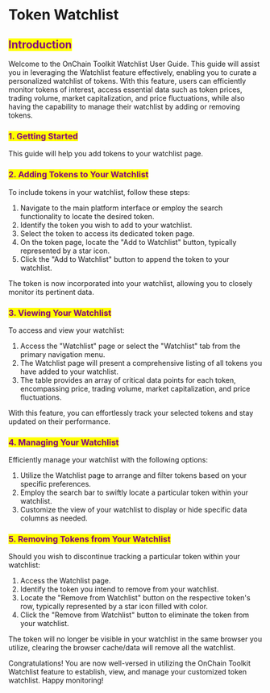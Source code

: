 # Token Watchlist

## <mark style="color:purple;">Introduction</mark>

Welcome to the OnChain Toolkit Watchlist User Guide. This guide will assist you in leveraging the Watchlist feature effectively, enabling you to curate a personalized watchlist of tokens. With this feature, users can efficiently monitor tokens of interest, access essential data such as token prices, trading volume, market capitalization, and price fluctuations, while also having the capability to manage their watchlist by adding or removing tokens.

### <mark style="color:purple;">1. Getting Started</mark>

This guide will help you add tokens to your watchlist page.

### <mark style="color:purple;">2. Adding Tokens to Your Watchlist</mark>

To include tokens in your watchlist, follow these steps:

1. Navigate to the main platform interface or employ the search functionality to locate the desired token.
2. Identify the token you wish to add to your watchlist.
3. Select the token to access its dedicated token page.
4. On the token page, locate the "Add to Watchlist" button, typically represented by a star icon.
5. Click the "Add to Watchlist" button to append the token to your watchlist.

The token is now incorporated into your watchlist, allowing you to closely monitor its pertinent data.

### <mark style="color:purple;">3. Viewing Your Watchlist</mark>

To access and view your watchlist:

1. Access the "Watchlist" page or select the "Watchlist" tab from the primary navigation menu.
2. The Watchlist page will present a comprehensive listing of all tokens you have added to your watchlist.
3. The table provides an array of critical data points for each token, encompassing price, trading volume, market capitalization, and price fluctuations.

With this feature, you can effortlessly track your selected tokens and stay updated on their performance.

### <mark style="color:purple;">4. Managing Your Watchlist</mark>

Efficiently manage your watchlist with the following options:

1. Utilize the Watchlist page to arrange and filter tokens based on your specific preferences.
2. Employ the search bar to swiftly locate a particular token within your watchlist.
3. Customize the view of your watchlist to display or hide specific data columns as needed.

### <mark style="color:purple;">5. Removing Tokens from Your Watchlist</mark>

Should you wish to discontinue tracking a particular token within your watchlist:

1. Access the Watchlist page.
2. Identify the token you intend to remove from your watchlist.
3. Locate the "Remove from Watchlist" button on the respective token's row, typically represented by a star icon filled with color.
4. Click the "Remove from Watchlist" button to eliminate the token from your watchlist.

The token will no longer be visible in your watchlist in the same browser you utilize, clearing the browser cache/data will remove all the watchlist.

Congratulations! You are now well-versed in utilizing the OnChain Toolkit Watchlist feature to establish, view, and manage your customized token watchlist. Happy monitoring!
